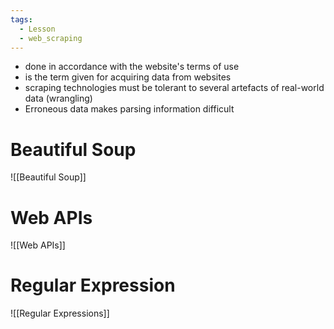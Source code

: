 ```yaml
---
tags:
  - Lesson
  - web_scraping
---
```

- done in accordance with the website's terms of use
- is the term given for acquiring data from websites
- scraping technologies must be tolerant to several artefacts of real-world data (wrangling)
- Erroneous data makes parsing information difficult
# Beautiful Soup 
![[Beautiful Soup]]
# Web APIs
![[Web APIs]]
# Regular Expression
![[Regular Expressions]]
